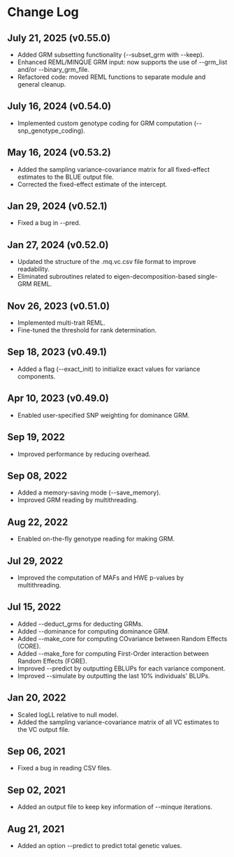 # Change Log

## July 21, 2025 (v0.55.0)
- Added GRM subsetting functionality (--subset_grm with --keep).
- Enhanced REML/MINQUE GRM input: now supports the use of --grm_list and/or --binary_grm_file.
- Refactored code: moved REML functions to separate module and general cleanup.

## July 16, 2024 (v0.54.0)
- Implemented custom genotype coding for GRM computation (--snp_genotype_coding).

## May 16, 2024 (v0.53.2)
- Added the sampling variance-covariance matrix for all fixed-effect estimates to the BLUE output file.
- Corrected the fixed-effect estimate of the intercept.

## Jan 29, 2024 (v0.52.1)
- Fixed a bug in --pred. 

## Jan 27, 2024 (v0.52.0)
- Updated the structure of the .mq.vc.csv file format to improve readability.
- Eliminated subroutines related to eigen-decomposition-based single-GRM REML.

## Nov 26, 2023 (v0.51.0)
- Implemented multi-trait REML.
- Fine-tuned the threshold for rank determination.

## Sep 18, 2023 (v0.49.1)
- Added a flag (--exact_init) to initialize exact values for variance components.

## Apr 10, 2023 (v0.49.0)
- Enabled user-specified SNP weighting for dominance GRM.

## Sep 19, 2022
- Improved performance by reducing overhead.

## Sep 08, 2022
- Added a memory-saving mode (--save_memory).
- Improved GRM reading by multithreading.

## Aug 22, 2022
- Enabled on-the-fly genotype reading for making GRM.

## Jul 29, 2022
- Improved the computation of MAFs and HWE p-values by multithreading.

## Jul 15, 2022
- Added --deduct_grms for deducting GRMs.
- Added --dominance for computing dominance GRM.
- Added --make_core for computing COvariance between Random Effects (CORE).
- Added --make_fore for computing First-Order interaction between Random Effects (FORE).
- Improved --predict by outputting EBLUPs for each variance component.
- Improved --simulate by outputting the last 10% individuals' BLUPs.

## Jan 20, 2022
- Scaled logLL relative to null model.
- Added the sampling variance-covariance matrix of all VC estimates to the VC output file.

## Sep 06, 2021
- Fixed a bug in reading CSV files.

## Sep 02, 2021
- Added an output file to keep key information of --minque iterations.

## Aug 21, 2021
- Added an option --predict to predict total genetic values.
